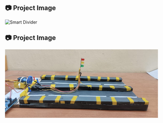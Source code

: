 ## 📷 Project Image
![Smart Divider]()


## 📷 Project Image

![Smart Divider](https://github.com/PRAFULPAWAR8888/SmartRoadDivider-AmbulancePathoptimization/blob/8738f59c1dbc3532c2a5cd74759f9fa79e6a17b3/image1.jpg?raw=true)
